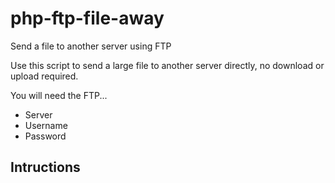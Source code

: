 # php-ftp-file-away
Send a file to another server using FTP

Use this script to send a large file to another server directly, no download or upload required.

You will need the FTP...

* Server
* Username
* Password

Intructions
-------------




